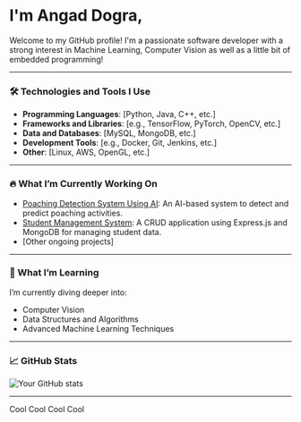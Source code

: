 # I'm Angad Dogra,

Welcome to my GitHub profile! I'm a passionate software developer with a strong interest in Machine Learning, Computer Vision as well as a little bit of embedded programming!

---

### 🛠 Technologies and Tools I Use

- **Programming Languages**: [Python, Java, C++, etc.]
- **Frameworks and Libraries**: [e.g., TensorFlow, PyTorch, OpenCV, etc.]
- **Data and Databases**: [MySQL, MongoDB, etc.]
- **Development Tools**: [e.g., Docker, Git, Jenkins, etc.]
- **Other**: [Linux, AWS, OpenGL, etc.]

---

### 🔥 What I’m Currently Working On

- [Poaching Detection System Using AI](#): An AI-based system to detect and predict poaching activities.
- [Student Management System](#): A CRUD application using Express.js and MongoDB for managing student data.
- [Other ongoing projects]

---

### 🌱 What I’m Learning

I’m currently diving deeper into:

- Computer Vision
- Data Structures and Algorithms
- Advanced Machine Learning Techniques

---

### 📈 GitHub Stats

![Your GitHub stats](https://github-readme-stats.vercel.app/api?username=yourusername&show_icons=true&theme=radical)

---

Cool Cool Cool Cool

